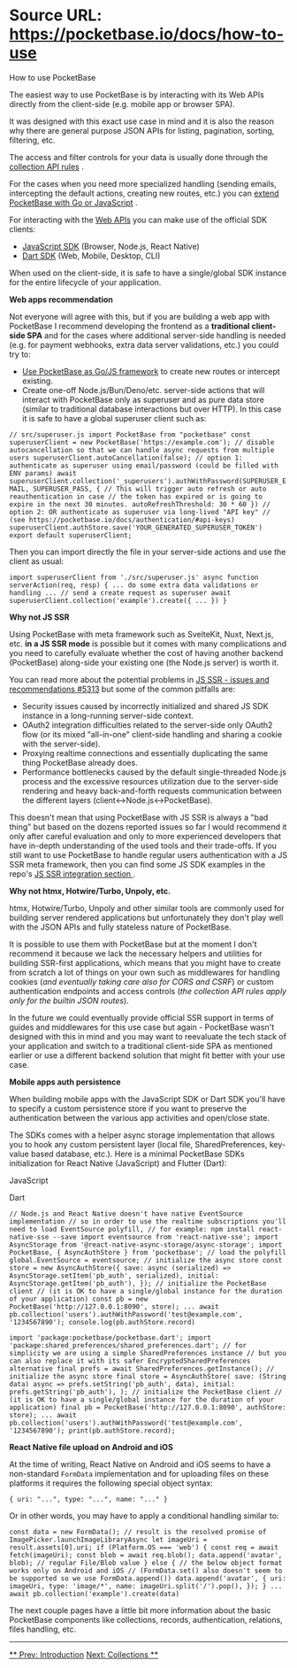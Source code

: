 # Source URL: https://pocketbase.io/docs/how-to-use

How to use PocketBase

The easiest way to use PocketBase is by interacting with its Web APIs directly from the client-side (e.g. mobile app or browser SPA).

It was designed with this exact use case in mind and it is also the reason why there are general purpose JSON APIs for listing, pagination, sorting, filtering, etc.

The access and filter controls for your data is usually done through the [collection API rules](/docs/api-rules-and-filters/) .

For the cases when you need more specialized handling (sending emails, intercepting the default actions, creating new routes, etc.) you can [extend PocketBase with Go or JavaScript](/docs/use-as-framework/) .

For interacting with the [Web APIs](/docs/api-records/) you can make use of the official SDK clients:

  * [JavaScript SDK](https://github.com/pocketbase/js-sdk) (Browser, Node.js, React Native)
  * [Dart SDK](https://github.com/pocketbase/dart-sdk) (Web, Mobile, Desktop, CLI)

When used on the client-side, it is safe to have a single/global SDK instance for the entire lifecycle of your application.

**Web apps recommendation**

Not everyone will agree with this, but if you are building a web app with PocketBase I recommend developing the frontend as a **traditional client-side SPA** and for the cases where additional server-side handling is needed (e.g. for payment webhooks, extra data server validations, etc.) you could try to:

  * [Use PocketBase as Go/JS framework](/docs/use-as-framework) to create new routes or intercept existing.
  * Create one-off Node.js/Bun/Deno/etc. server-side actions that will interact with PocketBase only as superuser and as pure data store (similar to traditional database interactions but over HTTP). In this case it is safe to have a global superuser client such as:

`// src/superuser.js import PocketBase from "pocketbase" const superuserClient = new PocketBase('https://example.com'); // disable autocancellation so that we can handle async requests from multiple users superuserClient.autoCancellation(false); // option 1: authenticate as superuser using email/password (could be filled with ENV params) await superuserClient.collection('_superusers').authWithPassword(SUPERUSER_EMAIL, SUPERUSER_PASS, { // This will trigger auto refresh or auto reauthentication in case // the token has expired or is going to expire in the next 30 minutes. autoRefreshThreshold: 30 * 60 }) // option 2: OR authenticate as superuser via long-lived "API key" // (see https://pocketbase.io/docs/authentication/#api-keys) superuserClient.authStore.save('YOUR_GENERATED_SUPERUSER_TOKEN') export default superuserClient;`

Then you can import directly the file in your server-side actions and use the client as usual:

`import superuserClient from './src/superuser.js' async function serverAction(req, resp) { ... do some extra data validations or handling ... // send a create request as superuser await superuserClient.collection('example').create({ ... }) }`

**Why not JS SSR**

Using PocketBase with meta framework such as SvelteKit, Nuxt, Next.js, etc. **in a JS SSR mode** is possible but it comes with many complications and you need to carefully evaluate whether the cost of having another backend (PocketBase) along-side your existing one (the Node.js server) is worth it.

You can read more about the potential problems in [JS SSR - issues and recommendations #5313](https://github.com/pocketbase/pocketbase/discussions/5313) but some of the common pitfalls are:

  * Security issues caused by incorrectly initialized and shared JS SDK instance in a long-running server-side context.
  * OAuth2 integration difficulties related to the server-side only OAuth2 flow (or its mixed "all-in-one" client-side handling and sharing a cookie with the server-side).
  * Proxying realtime connections and essentially duplicating the same thing PocketBase already does.
  * Performance bottlenecks caused by the default single-threaded Node.js process and the excessive resources utilization due to the server-side rendering and heavy back-and-forth requests communication between the different layers (client<->Node.js<->PocketBase).

This doesn't mean that using PocketBase with JS SSR is always a "bad thing" but based on the dozens reported issues so far I would recommend it only after careful evaluation and only to more experienced developers that have in-depth understanding of the used tools and their trade-offs. If you still want to use PocketBase to handle regular users authentication with a JS SSR meta framework, then you can find some JS SDK examples in the repo's [JS SSR integration section ](https://github.com/pocketbase/js-sdk#ssr-integration).

**Why not htmx, Hotwire/Turbo, Unpoly, etc.**

htmx, Hotwire/Turbo, Unpoly and other similar tools are commonly used for building server rendered applications but unfortunately they don't play well with the JSON APIs and fully stateless nature of PocketBase.

It is possible to use them with PocketBase but at the moment I don't recommend it because we lack the necessary helpers and utilities for building SSR-first applications, which means that you might have to create from scratch a lot of things on your own such as middlewares for handling cookies (*and eventually taking care also for CORS and CSRF*) or custom authentication endpoints and access controls (*the collection API rules apply only for the builtin JSON routes*).

In the future we could eventually provide official SSR support in terms of guides and middlewares for this use case but again - PocketBase wasn't designed with this in mind and you may want to reevaluate the tech stack of your application and switch to a traditional client-side SPA as mentioned earlier or use a different backend solution that might fit better with your use case.

**Mobile apps auth persistence**

When building mobile apps with the JavaScript SDK or Dart SDK you'll have to specify a custom persistence store if you want to preserve the authentication between the various app activities and open/close state.

The SDKs comes with a helper async storage implementation that allows you to hook any custom persistent layer (local file, SharedPreferences, key-value based database, etc.). Here is a minimal PocketBase SDKs initialization for React Native (JavaScript) and Flutter (Dart):

JavaScript

Dart

`// Node.js and React Native doesn't have native EventSource implementation // so in order to use the realtime subscriptions you'll need to load EventSource polyfill, // for example: npm install react-native-sse --save import eventsource from 'react-native-sse'; import AsyncStorage from '@react-native-async-storage/async-storage'; import PocketBase, { AsyncAuthStore } from 'pocketbase'; // load the polyfill global.EventSource = eventsource; // initialize the async store const store = new AsyncAuthStore({ save: async (serialized) => AsyncStorage.setItem('pb_auth', serialized), initial: AsyncStorage.getItem('pb_auth'), }); // initialize the PocketBase client // (it is OK to have a single/global instance for the duration of your application) const pb = new PocketBase('http://127.0.0.1:8090', store); ... await pb.collection('users').authWithPassword('test@example.com', '1234567890'); console.log(pb.authStore.record)`

`import 'package:pocketbase/pocketbase.dart'; import 'package:shared_preferences/shared_preferences.dart'; // for simplicity we are using a simple SharedPreferences instance // but you can also replace it with its safer EncryptedSharedPreferences alternative final prefs = await SharedPreferences.getInstance(); // initialize the async store final store = AsyncAuthStore( save: (String data) async => prefs.setString('pb_auth', data), initial: prefs.getString('pb_auth'), ); // initialize the PocketBase client // (it is OK to have a single/global instance for the duration of your application) final pb = PocketBase('http://127.0.0.1:8090', authStore: store); ... await pb.collection('users').authWithPassword('test@example.com', '1234567890'); print(pb.authStore.record);`

**React Native file upload on Android and iOS**

At the time of writing, React Native on Android and iOS seems to have a non-standard `FormData` implementation and for uploading files on these platforms it requires the following special object syntax:

`{ uri: "...", type: "...", name: "..." }`

Or in other words, you may have to apply a conditional handling similar to:

`const data = new FormData(); // result is the resolved promise of ImagePicker.launchImageLibraryAsync let imageUri = result.assets[0].uri; if (Platform.OS === 'web') { const req = await fetch(imageUri); const blob = await req.blob(); data.append('avatar', blob); // regular File/Blob value } else { // the below object format works only on Android and iOS // (FormData.set() also doesn't seem to be supported so we use FormData.append()) data.append('avatar', { uri: imageUri, type: 'image/*', name: imageUri.split('/').pop(), }); } ... await pb.collection('example').create(data)`

The next couple pages have a little bit more information about the basic PocketBase components like collections, records, authentication, relations, files handling, etc.

* * *

[** Prev: Introduction](/docs) [Next: Collections **](/docs/collections)